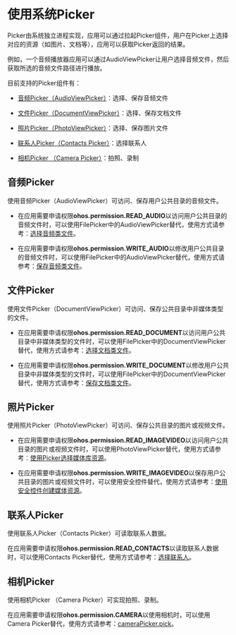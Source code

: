 # 使用系统Picker

Picker由系统独立进程实现，应用可以通过拉起Picker组件，用户在Picker上选择对应的资源（如图片、文档等），应用可以获取Picker返回的结果。

例如，一个音频播放器应用可以通过AudioViewPicker让用户选择音频文件，然后获取所选的音频文件路径进行播放。

目前支持的Picker组件有：

- [音频Picker（AudioViewPicker）](#音频picker)：选择、保存音频文件

- [文件Picker（DocumentViewPicker）](#文件picker)：选择、保存文档文件

- [照片Picker（PhotoViewPicker）](#照片picker)：选择、保存图片文件

- [联系人Picker（Contacts Picker）](#联系人picker)：选择联系人

- [相机Picker （Camera Picker）](#相机picker)：拍照、录制

<!--RP1--><!--RP1End-->

## 音频Picker

使用音频Picker（AudioViewPicker）可访问、保存用户公共目录的音频文件。

- 在应用需要申请权限**ohos.permission.READ_AUDIO**以访问用户公共目录的音频文件时，可以使用FilePicker中的AudioViewPicker替代，使用方式请参考：[选择音频类文件](../../file-management/select-user-file.md#选择音频类文件)。

- 在应用需要申请权限**ohos.permission.WRITE_AUDIO**以修改用户公共目录的音频文件时，可以使用FilePicker中的AudioViewPicker替代，使用方式请参考：[保存音频类文件](../../file-management/save-user-file.md#保存音频类文件)。

## 文件Picker

使用文件Picker（DocumentViewPicker）可访问、保存公共目录中非媒体类型的文件。

- 在应用需要申请权限**ohos.permission.READ_DOCUMENT**以访问用户公共目录中非媒体类型的文件时，可以使用FilePicker中的DocumentViewPicker替代，使用方式请参考：[选择文档类文件](../../file-management/select-user-file.md#选择文档类文件)。

- 在应用需要申请权限**ohos.permission.WRITE_DOCUMENT**以修改用户公共目录中非媒体类型的文件时，可以使用FilePicker中的DocumentViewPicker替代，使用方式请参考：[保存文档类文件](../../file-management/save-user-file.md#保存文档类文件)。

## 照片Picker

使用照片Picker（PhotoViewPicker）可访问、保存公共目录的图片或视频文件。

- 在应用需要申请权限**ohos.permission.READ_IMAGEVIDEO**以访问用户公共目录的图片或视频文件时，可以使用PhotoViewPicker替代，使用方式请参考：[使用Picker选择媒体库资源](../../media/medialibrary/photoAccessHelper-photoviewpicker.md)。

- 在应用需要申请权限**ohos.permission.WRITE_IMAGEVIDEO**以保存用户公共目录的图片或视频文件时，可以使用安全控件替代，使用方式请参考：[使用安全控件创建媒体资源](../../media/medialibrary/photoAccessHelper-savebutton.md)。

## 联系人Picker

使用联系人Picker（Contacts Picker）可读取联系人数据。

在应用需要申请权限**ohos.permission.READ_CONTACTS**以读取联系人数据时，可以使用Contacts Picker替代，使用方式请参考：[选择联系人](../../contacts/contacts-intro.md#选择联系人)。

## 相机Picker

使用相机Picker （Camera Picker）可实现拍照、录制。

在应用需要申请权限**ohos.permission.CAMERA**以使用相机时，可以使用Camera Picker替代，使用方式请参考：[cameraPicker.pick](../../reference/apis-camera-kit/js-apis-cameraPicker.md)。

<!--RP2-->
<!--RP2End-->